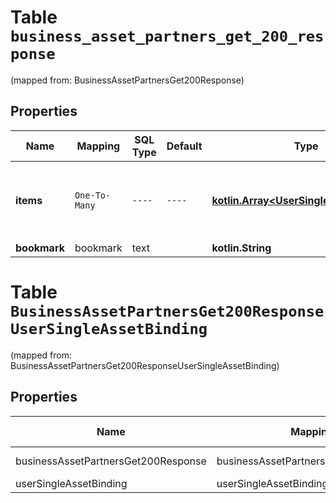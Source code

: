 
# Table `business_asset_partners_get_200_response`
(mapped from: BusinessAssetPartnersGet200Response)

## Properties
Name | Mapping | SQL Type | Default | Type | Description | Notes
---- | ------- | -------- | ------- | ---- | ----------- | -----
**items** | `One-To-Many` | `----` | `----`  | [**kotlin.Array&lt;UserSingleAssetBinding&gt;**](UserSingleAssetBinding.md) | List of partners with permissions to the asset. | 
**bookmark** | bookmark | text |  | **kotlin.String** |  |  [optional]


# **Table `BusinessAssetPartnersGet200ResponseUserSingleAssetBinding`**
(mapped from: BusinessAssetPartnersGet200ResponseUserSingleAssetBinding)

## Properties
Name | Mapping | SQL Type | Default | Type | Description | Notes
---- | ------- | -------- | ------- | ---- | ----------- | -----
businessAssetPartnersGet200Response | businessAssetPartnersGet200Response | long | | kotlin.Long | Primary Key | *one*
userSingleAssetBinding | userSingleAssetBinding | long | | kotlin.Long | Foreign Key | *many*




